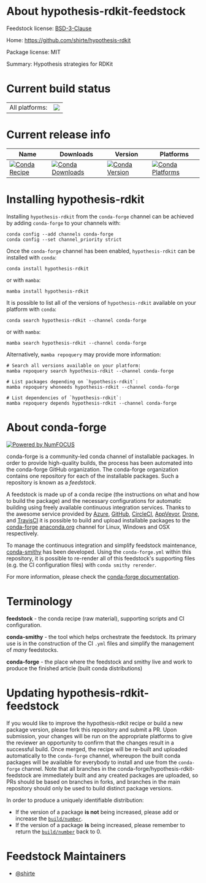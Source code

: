 About hypothesis-rdkit-feedstock
================================

Feedstock license: [BSD-3-Clause](https://github.com/conda-forge/hypothesis-rdkit-feedstock/blob/main/LICENSE.txt)

Home: https://github.com/shirte/hypothesis-rdkit

Package license: MIT

Summary: Hypothesis strategies for RDKit

Current build status
====================


<table><tr><td>All platforms:</td>
    <td>
      <a href="https://dev.azure.com/conda-forge/feedstock-builds/_build/latest?definitionId=21777&branchName=main">
        <img src="https://dev.azure.com/conda-forge/feedstock-builds/_apis/build/status/hypothesis-rdkit-feedstock?branchName=main">
      </a>
    </td>
  </tr>
</table>

Current release info
====================

| Name | Downloads | Version | Platforms |
| --- | --- | --- | --- |
| [![Conda Recipe](https://img.shields.io/badge/recipe-hypothesis--rdkit-green.svg)](https://anaconda.org/conda-forge/hypothesis-rdkit) | [![Conda Downloads](https://img.shields.io/conda/dn/conda-forge/hypothesis-rdkit.svg)](https://anaconda.org/conda-forge/hypothesis-rdkit) | [![Conda Version](https://img.shields.io/conda/vn/conda-forge/hypothesis-rdkit.svg)](https://anaconda.org/conda-forge/hypothesis-rdkit) | [![Conda Platforms](https://img.shields.io/conda/pn/conda-forge/hypothesis-rdkit.svg)](https://anaconda.org/conda-forge/hypothesis-rdkit) |

Installing hypothesis-rdkit
===========================

Installing `hypothesis-rdkit` from the `conda-forge` channel can be achieved by adding `conda-forge` to your channels with:

```
conda config --add channels conda-forge
conda config --set channel_priority strict
```

Once the `conda-forge` channel has been enabled, `hypothesis-rdkit` can be installed with `conda`:

```
conda install hypothesis-rdkit
```

or with `mamba`:

```
mamba install hypothesis-rdkit
```

It is possible to list all of the versions of `hypothesis-rdkit` available on your platform with `conda`:

```
conda search hypothesis-rdkit --channel conda-forge
```

or with `mamba`:

```
mamba search hypothesis-rdkit --channel conda-forge
```

Alternatively, `mamba repoquery` may provide more information:

```
# Search all versions available on your platform:
mamba repoquery search hypothesis-rdkit --channel conda-forge

# List packages depending on `hypothesis-rdkit`:
mamba repoquery whoneeds hypothesis-rdkit --channel conda-forge

# List dependencies of `hypothesis-rdkit`:
mamba repoquery depends hypothesis-rdkit --channel conda-forge
```


About conda-forge
=================

[![Powered by
NumFOCUS](https://img.shields.io/badge/powered%20by-NumFOCUS-orange.svg?style=flat&colorA=E1523D&colorB=007D8A)](https://numfocus.org)

conda-forge is a community-led conda channel of installable packages.
In order to provide high-quality builds, the process has been automated into the
conda-forge GitHub organization. The conda-forge organization contains one repository
for each of the installable packages. Such a repository is known as a *feedstock*.

A feedstock is made up of a conda recipe (the instructions on what and how to build
the package) and the necessary configurations for automatic building using freely
available continuous integration services. Thanks to the awesome service provided by
[Azure](https://azure.microsoft.com/en-us/services/devops/), [GitHub](https://github.com/),
[CircleCI](https://circleci.com/), [AppVeyor](https://www.appveyor.com/),
[Drone](https://cloud.drone.io/welcome), and [TravisCI](https://travis-ci.com/)
it is possible to build and upload installable packages to the
[conda-forge](https://anaconda.org/conda-forge) [anaconda.org](https://anaconda.org/)
channel for Linux, Windows and OSX respectively.

To manage the continuous integration and simplify feedstock maintenance,
[conda-smithy](https://github.com/conda-forge/conda-smithy) has been developed.
Using the ``conda-forge.yml`` within this repository, it is possible to re-render all of
this feedstock's supporting files (e.g. the CI configuration files) with ``conda smithy rerender``.

For more information, please check the [conda-forge documentation](https://conda-forge.org/docs/).

Terminology
===========

**feedstock** - the conda recipe (raw material), supporting scripts and CI configuration.

**conda-smithy** - the tool which helps orchestrate the feedstock.
                   Its primary use is in the construction of the CI ``.yml`` files
                   and simplify the management of *many* feedstocks.

**conda-forge** - the place where the feedstock and smithy live and work to
                  produce the finished article (built conda distributions)


Updating hypothesis-rdkit-feedstock
===================================

If you would like to improve the hypothesis-rdkit recipe or build a new
package version, please fork this repository and submit a PR. Upon submission,
your changes will be run on the appropriate platforms to give the reviewer an
opportunity to confirm that the changes result in a successful build. Once
merged, the recipe will be re-built and uploaded automatically to the
`conda-forge` channel, whereupon the built conda packages will be available for
everybody to install and use from the `conda-forge` channel.
Note that all branches in the conda-forge/hypothesis-rdkit-feedstock are
immediately built and any created packages are uploaded, so PRs should be based
on branches in forks, and branches in the main repository should only be used to
build distinct package versions.

In order to produce a uniquely identifiable distribution:
 * If the version of a package **is not** being increased, please add or increase
   the [``build/number``](https://docs.conda.io/projects/conda-build/en/latest/resources/define-metadata.html#build-number-and-string).
 * If the version of a package **is** being increased, please remember to return
   the [``build/number``](https://docs.conda.io/projects/conda-build/en/latest/resources/define-metadata.html#build-number-and-string)
   back to 0.

Feedstock Maintainers
=====================

* [@shirte](https://github.com/shirte/)

